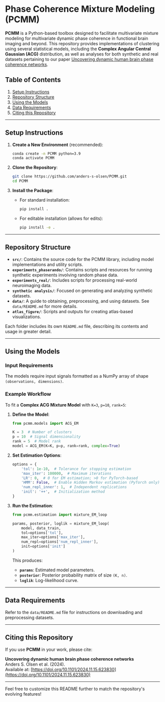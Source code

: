 # Phase Coherence Mixture Modeling (PCMM)

**PCMM** is a Python-based toolbox designed to facilitate multivariate mixture modeling for multivariate dynamic phase coherence in functional brain imaging and beyond. This repository provides implementations of clustering using several statistical models, including the **Complex Angular Central Gaussian (ACG)** distribution, as well as analyses for both synthetic and real datasets pertaining to our paper [Uncovering dynamic human brain phase coherence networks](https://www.biorxiv.org/content/10.1101/2024.11.15.623830v1). 

## Table of Contents
1. [Setup Instructions](#setup-instructions)
2. [Repository Structure](#repository-structure)
3. [Using the Models](#using-the-models)
4. [Data Requirements](#data-requirements)
5. [Citing this Repository](#citing-this-repository)

---

## Setup Instructions

1. **Create a New Environment** (recommended):
    ```bash
    conda create -n PCMM python=3.9
    conda activate PCMM
    ```

2. **Clone the Repository**:
    ```bash
    git clone https://github.com/anders-s-olsen/PCMM.git
    cd PCMM
    ```

3. **Install the Package**:
    - For standard installation:
        ```bash
        pip install .
        ```
    - For editable installation (allows for edits):
        ```bash
        pip install -e .
        ```

---

## Repository Structure

- **`src/`**: Contains the source code for the PCMM library, including model implementations and utility scripts.
- **`experiments_phaserando/`**: Contains scripts and resources for running synthetic experiments involving random phase data.
- **`experiments_real/`**: Includes scripts for processing real-world neuroimaging data.
- **`synthetic analysis/`**: Focused on generating and analyzing synthetic datasets.
- **`data/`**: A guide to obtaining, preprocessing, and using datasets. See `data/README.md` for more details.
- **`atlas_figure/`**: Scripts and outputs for creating atlas-based visualizations.

Each folder includes its own `README.md` file, describing its contents and usage in greater detail.

---

## Using the Models

### Input Requirements
The models require input signals formatted as a NumPy array of shape `(observations, dimensions)`.

### Example Workflow
To fit a **Complex ACG Mixture Model** with `K=3`, `p=10`, `rank=5`:
1. **Define the Model**:
    ```python
    from pcmm.models import ACG_EM

    K = 3  # Number of clusters
    p = 10  # Signal dimensionality
    rank = 5  # Model rank
    model = ACG_EM(K=K, p=p, rank=rank, complex=True)
    ```

2. **Set Estimation Options**:
    ```python
    options = {
        'tol': 1e-10,  # Tolerance for stopping estimation
        'max_iter': 100000,  # Maximum iterations
        'LR': 0,  # 0 for EM estimation; >0 for PyTorch-based
        'HMM': False,  # Enable Hidden Markov estimation (PyTorch only)
        'num_repl_inner': 1,  # Independent replications
        'init': '++',  # Initialization method
    }
    ```

3. **Run the Estimation**:
    ```python
    from pcmm.estimation import mixture_EM_loop

    params, posterior, loglik = mixture_EM_loop(
        model, data_train, 
        tol=options['tol'], 
        max_iter=options['max_iter'], 
        num_repl=options['num_repl_inner'], 
        init=options['init']
    )
    ```

    This produces:
    - **`params`**: Estimated model parameters.
    - **`posterior`**: Posterior probability matrix of size `(K, n)`.
    - **`loglik`**: Log-likelihood curve.

---

## Data Requirements

Refer to the `data/README.md` file for instructions on downloading and preprocessing datasets.

---

## Citing this Repository

If you use **PCMM** in your work, please cite:

**Uncovering dynamic human brain phase coherence networks**  
Anders S. Olsen et al. (2024).  
Available at: [https://doi.org/10.1101/2024.11.15.623830](https://doi.org/10.1101/2024.11.15.623830)

---

Feel free to customize this README further to match the repository's evolving features!

